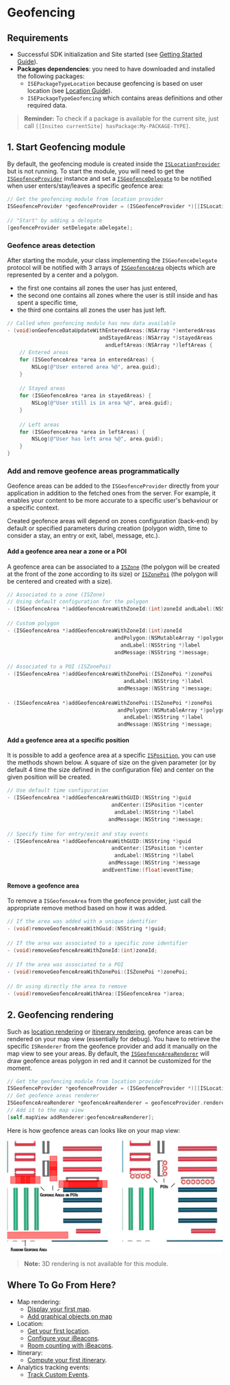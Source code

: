 # Geofencing

## Requirements

- Successful SDK initialization and Site started (see [Getting Started Guide](../README.md)).
- **Packages dependencies**: you need to have downloaded and installed the following packages:
	- `ISEPackageTypeLocation` because geofencing is based on user location (see [Location Guide](location.md)).
	- `ISEPackageTypeGeofencing` which contains areas definitions and other required data.

> **Reminder:** To check if a package is available for the current site, just call `[[Insiteo currentSite] hasPackage:My-PACKAGE-TYPE]`.

## 1. Start Geofencing module

By default, the geofencing module is created inside the [`ISLocationProvider`](http://dev.insiteo.com/api/doc/ios/3.5/Classes/ISLocationProvider.html) but is not running. To start the module, you will need to get the [`ISGeofenceProvider`](http://dev.insiteo.com/api/doc/ios/3.5/Classes/ISGeofenceProvider.html) instance and set a [`ISGeofenceDelegate`](http://dev.insiteo.com/api/doc/ios/3.5/Protocols/ISGeofenceDelegate.html) to be notified when user enters/stay/leaves a specific geofence area:

```objective-c
// Get the geofencing module from location provider
ISGeofenceProvider *geofenceProvider = (ISGeofenceProvider *)[[ISLocationProvider sharedInstance] getLbsModule:ISELbsModuleTypeGeofencing];
    
// "Start" by adding a delegate
[geofenceProvider setDelegate:aDelegate];
```

### Geofence areas detection

After starting the module, your class implementing the `ISGeofenceDelegate` protocol will be notified with 3 arrays of [`ISGeofenceArea`](http://dev.insiteo.com/api/doc/ios/3.5/Classes/ISGeofenceArea.html) objects which are represented by a center and a polygon.

- the first one contains all zones the user has just entered,
- the second one contains all zones where the user is still inside and has spent a specific time,
- the third one contains all zones the user has just left.

```objective-c
// Called when geofencing module has new data available
- (void)onGeofenceDataUpdateWithEnteredAreas:(NSArray *)enteredAreas
                              andStayedAreas:(NSArray *)stayedAreas
                                andLeftAreas:(NSArray *)leftAreas {
    // Entered areas
    for (ISGeofenceArea *area in enteredAreas) {
        NSLog(@"User entered area %@", area.guid);
    }
    
    // Stayed areas
    for (ISGeofenceArea *area in stayedAreas) {
        NSLog(@"User still is in area %@", area.guid);
    }
    
    // Left areas
    for (ISGeofenceArea *area in leftAreas) {
        NSLog(@"User has left area %@", area.guid);
    }
}
```

### Add and remove geofence areas programmatically

Geofence areas can be added to the `ISGeofenceProvider` directly from your application in addition to the  fetched ones from the server. For example, it enables your content to be more accurate to a specific user's behaviour or a specific context. 

Created geofence areas will depend on zones configuration (back-end) by default or specified parameters during creation (polygon width, time to consider a stay, an entry or exit, label, message, etc.). 

#### Add a geofence area near a zone or a POI

A geofence area can be associated to a [`ISZone`](http://dev.insiteo.com/api/doc/ios/3.5/Classes/ISZone.html) (the polygon will be created at the front of the zone according to its size) or [`ISZonePoi`](http://dev.insiteo.com/api/doc/ios/3.5/Classes/ISZonePoi.html) (the polygon will be centered and created with a size).
 
```objective-c
// Associated to a zone (ISZone)
// Using default configuration for the polygon
- (ISGeofenceArea *)addGeofenceAreaWithZoneId:(int)zoneId andLabel:(NSString *)label andMessage:(NSString *)message;

// Custom polygon
- (ISGeofenceArea *)addGeofenceAreaWithZoneId:(int)zoneId
                                   andPolygon:(NSMutableArray *)polygon
                                     andLabel:(NSString *)label
                                   andMessage:(NSString *)message;

// Associated to a POI (ISZonePoi)
- (ISGeofenceArea *)addGeofenceAreaWithZonePoi:(ISZonePoi *)zonePoi
                                      andLabel:(NSString *)label
                                    andMessage:(NSString *)message;

- (ISGeofenceArea *)addGeofenceAreaWithZonePoi:(ISZonePoi *)zonePoi
                                    andPolygon:(NSMutableArray *)polygon
                                      andLabel:(NSString *)label
                                    andMessage:(NSString *)message;
```

#### Add a geofence area at a specific position

It is possible to add a geofence area at a specific [`ISPosition`](http://dev.insiteo.com/api/doc/ios/3.5/Classes/ISPosition.html), you can use the methods shown below. A square of size on the given parameter (or by default 4 time the size defined in the configuration file) and center on the given position will be created.

```objective-c
// Use default time configuration
- (ISGeofenceArea *)addGeofenceAreaWithGUID:(NSString *)guid
                                  andCenter:(ISPosition *)center
                                   andLabel:(NSString *)label
                                 andMessage:(NSString *)message;

// Specify time for entry/exit and stay events
- (ISGeofenceArea *)addGeofenceAreaWithGUID:(NSString *)guid
                                  andCenter:(ISPosition *)center
                                   andLabel:(NSString *)label
                                 andMessage:(NSString *)message
                               andEventTime:(float)eventTime;
```

#### Remove a geofence area

To remove a `ISGeofenceArea` from the geofence provider, just call the appropriate remove method based on how it was added.

```objective-c
// If the area was added with a unique identifier
- (void)removeGeofenceAreaWithGuid:(NSString *)guid;

// If the area was associated to a specific zone identifier
- (void)removeGeofenceAreaWithZoneId:(int)zoneId;

// If the area was associated to a POI
- (void)removeGeofenceAreaWithZonePoi:(ISZonePoi *)zonePoi;

// Or using directly the area to remove
- (void)removeGeofenceAreaWithArea:(ISGeofenceArea *)area;
```

## 2. Geofencing rendering

Such as [location rendering](location.md#2-user-location-rendering) or [itinerary rendering](itinerary.md#2-itineraries-rendering), geofence areas can be rendered on your map view (essentially for debug). You have to retrieve the specific `ISRenderer` from the geofence provider and add it manually on the map view to see your areas. By default, the [`ISGeofenceAreaRenderer`](http://dev.insiteo.com/api/doc/ios/3.5/Classes/ISGeofenceRenderer.html) will draw geofence areas polygon in red and it cannot be customized for the moment.

```objective-c
// Get the geofencing module from location provider
ISGeofenceProvider *geofenceProvider = (ISGeofenceProvider *)[[ISLocationProvider sharedInstance] getLbsModule:ISELbsModuleTypeGeofencing];
// Get geofence areas renderer
ISGeofenceAreaRenderer *geofenceAreaRenderer = geofenceProvider.renderer;
// Add it to the map view
[self.mapView addRenderer:geofenceAreaRenderer];
```

Here is how geofence areas can looks like on your map view:

![alt tag](assets/geofencing-default-rendering.png)

> **Note:** 3D rendering is not available for this module.


## Where To Go From Here?

- Map rendering:
	- [Display your first map](map.md).
	- [Add graphical objects on map](map.md#2-add-graphical-objects-on-map)
- Location:
	- [Get your first location](location.md).
	- [Configure your iBeacons](beacon.md).
	- [Room counting with iBeacons](room_counting.md).
- Itinerary:
	- [Compute your first itinerary](itinerary.md).
- Analytics tracking events:
	- [Track Custom Events](analytics.md).